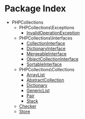 Package Index
=========

* PHPCollections
    * PHPCollections\Exceptions
        * [InvalidOperationException](PHPCollections-Exceptions-InvalidOperationException.md)
    * PHPCollections\Interfaces
        * [CollectionInterface](PHPCollections-Interfaces-CollectionInterface.md)
        * [DictionaryInterface](PHPCollections-Interfaces-DictionaryInterface.md)
        * [MergeableInterface](PHPCollections-Interfaces-MergeableInterface.md)
        * [ObjectCollectionInterface](PHPCollections-Interfaces-ObjectCollectionInterface.md)
        * [SortableInterface](PHPCollections-Interfaces-SortableInterface.md)
    * PHPCollections\Collections
        * [ArrayList](PHPCollections-Collections-ArrayList.md)
        * [AbstractCollection](PHPCollections-Collections-AbstractCollection.md)
        * [Dictionary](PHPCollections-Collections-Dictionary.md)
        * [GenericList](PHPCollections-Collections-GenericList.md)
        * [Pair](PHPCollections-Collections-Pair.md)
        * [Stack](PHPCollections-Collections-Stack.md)
    * [Checker](PHPCollections-Checker.md)
    * [Store](PHPCollections-Store.md)

